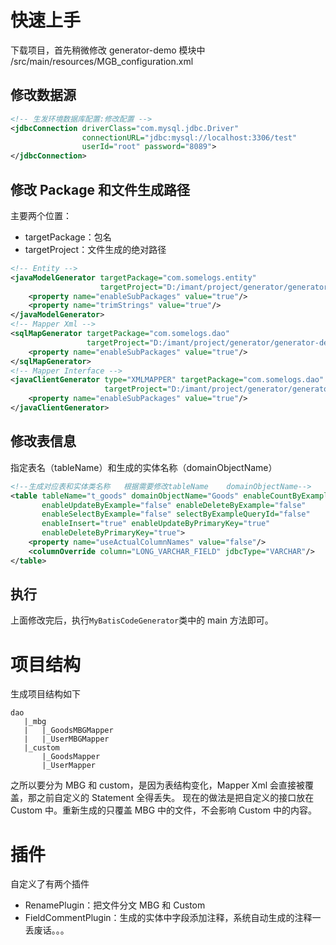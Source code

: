 # 快速上手

下载项目，首先稍微修改 generator-demo 模块中 /src/main/resources/MGB_configuration.xml

## 修改数据源

```xml
<!-- 生发环境数据库配置:修改配置 -->
<jdbcConnection driverClass="com.mysql.jdbc.Driver"
                connectionURL="jdbc:mysql://localhost:3306/test"
                userId="root" password="8089">
</jdbcConnection>
```

## 修改 Package 和文件生成路径

主要两个位置：

- targetPackage：包名
- targetProject：文件生成的绝对路径

```xml
<!-- Entity -->
<javaModelGenerator targetPackage="com.somelogs.entity"
                    targetProject="D:/imant/project/generator/generator-demo/src/main/java">
    <property name="enableSubPackages" value="true"/>
    <property name="trimStrings" value="true"/>
</javaModelGenerator>
<!-- Mapper Xml -->
<sqlMapGenerator targetPackage="com.somelogs.dao"
                 targetProject="D:/imant/project/generator/generator-demo/src/main/resources">
    <property name="enableSubPackages" value="true"/>
</sqlMapGenerator>
<!-- Mapper Interface -->
<javaClientGenerator type="XMLMAPPER" targetPackage="com.somelogs.dao"
                     targetProject="D:/imant/project/generator/generator-demo/src/main/java">
    <property name="enableSubPackages" value="true"/>
</javaClientGenerator>
```

## 修改表信息

指定表名（tableName）和生成的实体名称（domainObjectName）

```xml
<!--生成对应表和实体类名称   根据需要修改tableName    domainObjectName-->
<table tableName="t_goods" domainObjectName="Goods" enableCountByExample="false"
       enableUpdateByExample="false" enableDeleteByExample="false"
       enableSelectByExample="false" selectByExampleQueryId="false"
       enableInsert="true" enableUpdateByPrimaryKey="true"
       enableDeleteByPrimaryKey="true">
    <property name="useActualColumnNames" value="false"/>
    <columnOverride column="LONG_VARCHAR_FIELD" jdbcType="VARCHAR"/>
</table>
```

## 执行

上面修改完后，执行`MyBatisCodeGenerator`类中的 main 方法即可。

# 项目结构

生成项目结构如下

```
dao
   |_mbg
   |   |_GoodsMBGMapper
   |   |_UserMBGMapper
   |_custom
       |_GoodsMapper
       |_UserMapper
```
之所以要分为 MBG 和 custom，是因为表结构变化，Mapper Xml 会直接被覆盖，那之前自定义的 Statement 全得丢失。
现在的做法是把自定义的接口放在 Custom 中。重新生成的只覆盖 MBG 中的文件，不会影响 Custom 中的内容。

# 插件

自定义了有两个插件

- RenamePlugin：把文件分文 MBG 和 Custom
- FieldCommentPlugin：生成的实体中字段添加注释，系统自动生成的注释一丢废话。。。